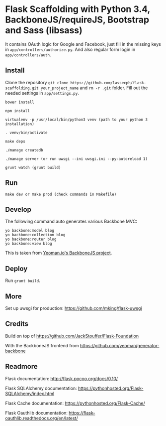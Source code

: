 # Flask Scaffolding with Python 3.4, BackboneJS/requireJS, Bootstrap and Sass (libsass)

It contains OAuth logic for Google and Facebook, just fill in the missing keys in `app/controllers/authorize.py`. And also regular form login in `app/controllers/auth`.
   

## Install
Clone the repository `git clone https://github.com/lassecph/flask-scaffolding.git your_project_name` and `rm -r .git` folder. Fill out the needed settings in `app/settings.py`.

````
bower install

npm install

virtualenv -p /usr/local/bin/python3 venv (path to your python 3 installation)

. venv/bin/activate

make deps

./manage createdb

./manage server (or run uwsgi --ini uwsgi.ini --py-autoreload 1)

grunt watch (grunt build)

````

## Run
````
make dev or make prod (check commands in Makefile)
````

## Develop
The following command auto generates various Backbone MVC:
````
yo backbone:model blog
yo backbone:collection blog
yo backbone:router blog
yo backbone:view blog
````

This is taken from [Yeoman.io's BackboneJS project](https://github.com/yeoman/generator-backbone).


## Deploy
Run `grunt build`.

## More
Set up uwsgi for production: https://github.com/mking/flask-uwsgi

## Credits
Build on top of https://github.com/JackStouffer/Flask-Foundation

With the BackboneJS frontend from https://github.com/yeoman/generator-backbone

## Readmore
Flask documentation: http://flask.pocoo.org/docs/0.10/

Flask SQLAlchemy documentation: https://pythonhosted.org/Flask-SQLAlchemy/index.html

Flask Cache documentation: https://pythonhosted.org/Flask-Cache/

Flask Oauthlib documentation: https://flask-oauthlib.readthedocs.org/en/latest/
